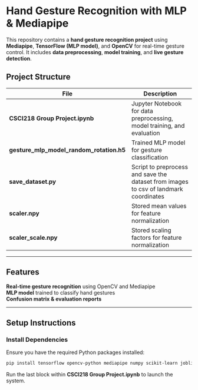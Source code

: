 # Hand Gesture Recognition with MLP & Mediapipe

This repository contains a **hand gesture recognition project** using **Mediapipe**, **TensorFlow (MLP model)**, and **OpenCV** for real-time gesture control. It includes **data preprocessing**, **model training**, and **live gesture detection**.

## Project Structure

| File | Description |
|------|------------|
| **CSCI218 Group Project.ipynb** | Jupyter Notebook for data preprocessing, model training, and evaluation |
| **gesture_mlp_model_random_rotation.h5** | Trained MLP model for gesture classification |
| **save_dataset.py** | Script to preprocess and save the dataset from images to csv of landmark coordinates |
| **scaler.npy** | Stored mean values for feature normalization |
| **scaler_scale.npy** | Stored scaling factors for feature normalization |

---

## Features
**Real-time gesture recognition** using OpenCV and Mediapipe  
**MLP model** trained to classify hand gestures  
**Confusion matrix & evaluation reports**  

---

## Setup Instructions

### **Install Dependencies**
Ensure you have the required Python packages installed:
```bash
pip install tensorflow opencv-python mediapipe numpy scikit-learn joblib matplotlib seaborn
```
Run the last block within **CSCI218 Group Project.ipynb** to launch the system.
